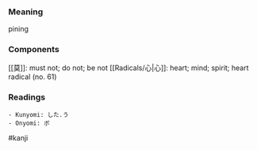 ### Meaning

pining

### Components

[[莫]]: must not; do not; be not [[Radicals/心|心]]: heart; mind; spirit; heart radical (no. 61)

### Readings

```
- Kunyomi: した.う
- Onyomi: ボ
```

#kanji